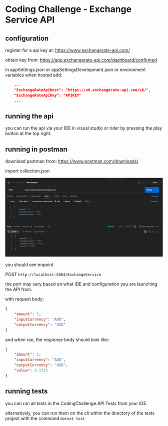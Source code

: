 # Coding Challenge - Exchange Service API

## configuration

register for a api key at: https://www.exchangerate-api.com/

obtain key from: https://app.exchangerate-api.com/dashboard/confirmed

in appSettings.json or appSettingsDevelopment.json or environment variables when hosted add:

```json
	...
	"ExchangeRateApiHost": "https://v6.exchangerate-api.com/v6/",
  	"ExchangeRateApiKey": "APIKEY"
  	...
```

## running the api

you can run the api via your IDE in visual studio or rider by pressing the play button at the top right.

## running in postman

download postman from: https://www.postman.com/downloads/

import collection.json

![postman-run-endpoint](postman-run-endpoint.png)

you should see enpoint

POST `http://localhost:5004/ExchangeService`

the port may vary based on what IDE and configuration you are launching the API from.

with request body:

```json
{
    "amount": 5,
    "inputCurrency": "AUD",
    "outputCurrency": "USD"
}
```

and when ran, the response body should look like:

```json
{
    "amount": 5,
    "inputCurrency": "AUD",
    "outputCurrency": "USD",
    "value": 3.1725
}
```

## running tests

you can run all tests in the CodingChallenge.API.Tests from your IDE.

alternatively, you can run them on the cli within the directory of the tests project with the command `dotnet test`